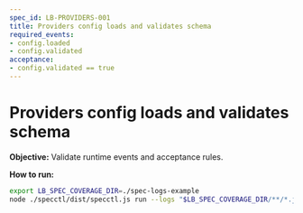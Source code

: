 ```yaml
---
spec_id: LB-PROVIDERS-001
title: Providers config loads and validates schema
required_events:
- config.loaded
- config.validated
acceptance:
- config.validated == true
---
```


# Providers config loads and validates schema

**Objective:** Validate runtime events and acceptance rules.

**How to run:**
```bash
export LB_SPEC_COVERAGE_DIR=./spec-logs-example
node ./specctl/dist/specctl.js run --logs "$LB_SPEC_COVERAGE_DIR/**/*.jsonl" --specs "./SPEC/features/LB-PROVIDERS-001.spec.md"
```
